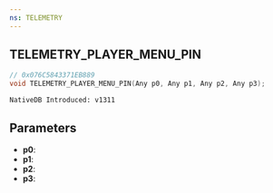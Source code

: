 ```yaml
---
ns: TELEMETRY
---
```

## TELEMETRY_PLAYER_MENU_PIN

```c
// 0x076C5843371EB889
void TELEMETRY_PLAYER_MENU_PIN(Any p0, Any p1, Any p2, Any p3);
```

```
NativeDB Introduced: v1311
```

## Parameters
* **p0**:
* **p1**:
* **p2**:
* **p3**:
